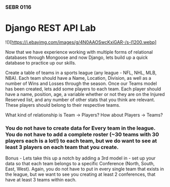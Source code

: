 ### SEBR 0116

# Django REST API Lab

!()[https://i.ebayimg.com/images/g/4N0AAOSwcKxiGAR-/s-l1200.webp]

Now that we have experience working with multiple forms of relational databases through Mongoose and now Django, lets build up a quick database to practice up our skills.

Create a table of teams in a sports league (any league - NFL, NHL, MLB, NBA). Each team should have a Name, Location, Division, as well as a number of Wins and Losses through the season. Once our Teams model has been created, lets add some players to each team. Each player should have a name, position, age, a variable whether or not they are on the Injured Reserved list, and any number of other stats that you think are relevant. These players should belong to their respective teams.

What kind of relationship is Team -> Players? How about Players -> Teams?

### You do not have to create data for Every team in the league. You do not have to add a complete roster (~30 teams with 30 players each is a lot!) to each team, but we do want to see at least 3 players on each team that you create.

Bonus - Lets take this up a notch by adding a 3rd model in - set up your data so that each team belongs to a specific Conference (North, South, East, West). Again, you do not have to put in every single team that exists in the league, but we want to see you creating at least 2 conferences, that have at least 3 teams within each. 
